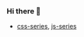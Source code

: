 ### Hi there 👋

- [css-series](https://github.com/FengShangWuQi/css-series), [js-series](https://github.com/FengShangWuQi/js-series)
